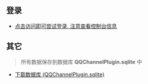 

## 登录

- [点击访问即可尝试登录, 注意查看控制台信息](/Plugins/QQChannelPlugin/Login)



## 其它

> 所有数据保存到数据库 **QQChannelPlugin.sqlite** 中

- [下载数据库 (QQChannelPlugin.sqlite)](/Plugins/QQChannelPlugin/Download)

